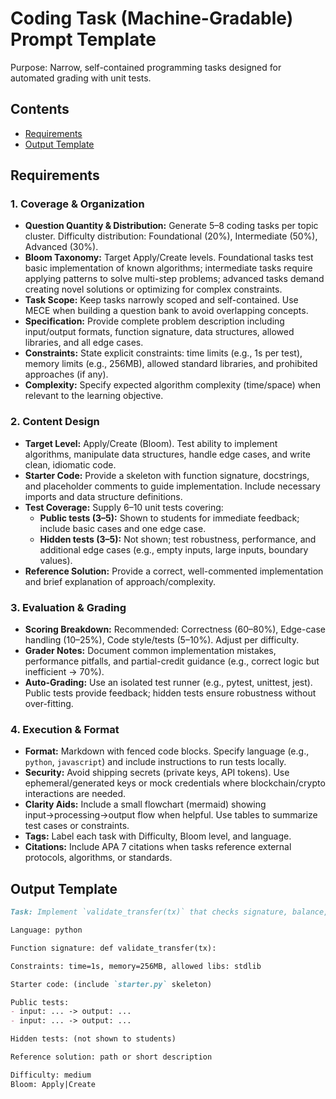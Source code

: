 # Coding Task (Machine-Gradable) Prompt Template

Purpose: Narrow, self-contained programming tasks designed for automated grading with unit tests.

## Contents

- [Requirements](#requirements)
- [Output Template](#output-template)

## Requirements

### 1. Coverage & Organization

- **Question Quantity & Distribution:** Generate 5–8 coding tasks per topic cluster. Difficulty distribution: Foundational (20%), Intermediate (50%), Advanced (30%).
- **Bloom Taxonomy:** Target Apply/Create levels. Foundational tasks test basic implementation of known algorithms; intermediate tasks require applying patterns to solve multi-step problems; advanced tasks demand creating novel solutions or optimizing for complex constraints.
- **Task Scope:** Keep tasks narrowly scoped and self-contained. Use MECE when building a question bank to avoid overlapping concepts.
- **Specification:** Provide complete problem description including input/output formats, function signature, data structures, allowed libraries, and all edge cases.
- **Constraints:** State explicit constraints: time limits (e.g., 1s per test), memory limits (e.g., 256MB), allowed standard libraries, and prohibited approaches (if any).
- **Complexity:** Specify expected algorithm complexity (time/space) when relevant to the learning objective.

### 2. Content Design

- **Target Level:** Apply/Create (Bloom). Test ability to implement algorithms, manipulate data structures, handle edge cases, and write clean, idiomatic code.
- **Starter Code:** Provide a skeleton with function signature, docstrings, and placeholder comments to guide implementation. Include necessary imports and data structure definitions.
- **Test Coverage:** Supply 6–10 unit tests covering:
  - **Public tests (3–5):** Shown to students for immediate feedback; include basic cases and one edge case.
  - **Hidden tests (3–5):** Not shown; test robustness, performance, and additional edge cases (e.g., empty inputs, large inputs, boundary values).
- **Reference Solution:** Provide a correct, well-commented implementation and brief explanation of approach/complexity.

### 3. Evaluation & Grading

- **Scoring Breakdown:** Recommended: Correctness (60–80%), Edge-case handling (10–25%), Code style/tests (5–10%). Adjust per difficulty.
- **Grader Notes:** Document common implementation mistakes, performance pitfalls, and partial-credit guidance (e.g., correct logic but inefficient → 70%).
- **Auto-Grading:** Use an isolated test runner (e.g., pytest, unittest, jest). Public tests provide feedback; hidden tests ensure robustness without over-fitting.

### 4. Execution & Format

- **Format:** Markdown with fenced code blocks. Specify language (e.g., `python`, `javascript`) and include instructions to run tests locally.
- **Security:** Avoid shipping secrets (private keys, API tokens). Use ephemeral/generated keys or mock credentials where blockchain/crypto interactions are needed.
- **Clarity Aids:** Include a small flowchart (mermaid) showing input→processing→output flow when helpful. Use tables to summarize test cases or constraints.
- **Tags:** Label each task with Difficulty, Bloom level, and language.
- **Citations:** Include APA 7 citations when tasks reference external protocols, algorithms, or standards.

## Output Template

```markdown
Task: Implement `validate_transfer(tx)` that checks signature, balance, and asset type.

Language: python

Function signature: def validate_transfer(tx):

Constraints: time=1s, memory=256MB, allowed libs: stdlib

Starter code: (include `starter.py` skeleton)

Public tests:
- input: ... -> output: ...
- input: ... -> output: ...

Hidden tests: (not shown to students)

Reference solution: path or short description

Difficulty: medium
Bloom: Apply|Create
```
